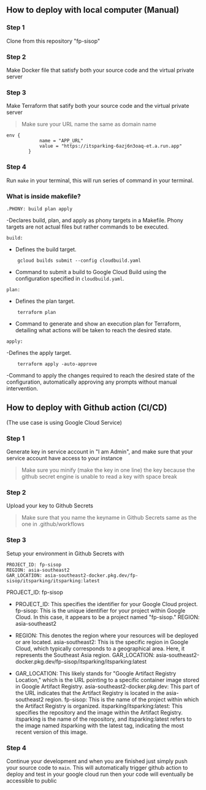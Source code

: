 ## How to deploy with local computer (Manual)

### Step 1
Clone from this repository "fp-sisop"
### Step 2
Make Docker file that satisfy both your source code and the virtual private server
### Step 3
Make Terraform that satify both your source code and the virtual private server
> Make sure your URL name the same as domain name
```
env {
            name = "APP_URL"
            value = "https://itsparking-6azj6n3oaq-et.a.run.app"
        }
```
### Step 4
Run `make` in your terminal, this will run series of command in your terminal.

### What is inside makefile?
```
.PHONY: build plan apply
```
-Declares build, plan, and apply as phony targets in a Makefile. Phony targets are not actual files but rather commands to be executed.

```
build:
```
- Defines the build target.

```
	gcloud builds submit --config cloudbuild.yaml

```
- Command to submit a build to Google Cloud Build using the configuration specified in `cloudbuild.yaml`.

```
plan:
```
- Defines the plan target.

```
	terraform plan

```
- Command to generate and show an execution plan for Terraform, detailing what actions will be taken to reach the desired state.

```
apply:
```
-Defines the apply target.

```
	terraform apply -auto-approve
```
-Command to apply the changes required to reach the desired state of the configuration, automatically approving any prompts without manual intervention.


## How to deploy with Github action (CI/CD)
(The use case is using Google Cloud Service)

### Step 1 
 Generate key in service account in "I am Admin", and make sure that your service account have access to your instance
> Make sure you minify (make the key in one line) the key because the github secret engine is unable to read a key with space break
### Step 2 
 Upload your key to Github Secrets 
> Make sure that you name the keyname in Github Secrets same as the one in .github/workflows

### Step 3
Setup your environment in Github Secrets with 

 ```
PROJECT_ID: fp-sisop
REGION: asia-southeast2
 GAR_LOCATION: asia-southeast2-docker.pkg.dev/fp-sisop/itsparking/itsparking:latest
```
PROJECT_ID: fp-sisop

- PROJECT_ID: This specifies the identifier for your Google Cloud project.
fp-sisop: This is the unique identifier for your project within Google Cloud. In this case, it appears to be a project named "fp-sisop."
REGION: asia-southeast2

- REGION: This denotes the region where your resources will be deployed or are located.
asia-southeast2: This is the specific region in Google Cloud, which typically corresponds to a geographical area. Here, it represents the Southeast Asia region.
GAR_LOCATION: asia-southeast2-docker.pkg.dev/fp-sisop/itsparking/itsparking:latest

- GAR_LOCATION: This likely stands for "Google Artifact Registry Location," which is the URL pointing to a specific container image stored in Google Artifact Registry.
asia-southeast2-docker.pkg.dev: This part of the URL indicates that the Artifact Registry is located in the asia-southeast2 region.
fp-sisop: This is the name of the project within which the Artifact Registry is organized.
itsparking/itsparking:latest: This specifies the repository and the image within the Artifact Registry. itsparking is the name of the repository, and itsparking:latest refers to the image named itsparking with the latest tag, indicating the most recent version of this image.

### Step 4
 Continue your development and when you are finished just simply push your source code to `main`. This will automatically trigger github action to deploy and test in your google cloud run then  your code will eventually be accessible to public
